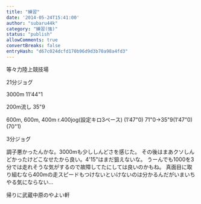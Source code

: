```yaml
---
title: "練習"
date: '2014-05-24T15:41:00'
author: "subaru44k"
category: "練習(強)"
status: "publish"
allowComments: true
convertBreaks: false
entryHash: "d67c024dcfd170b96d9d3b70a98a4fd3"
---
```

等々力陸上競技場

21分ジョグ

3000m
11'44"1

200m流し
35"9

600m, 600m, 400m r.400jog(設定キロ3ペース)
(1'47"0)
71"0→35"9(1'47"0)
(70"1)

3分ジョグ

調子悪かったんかな。3000mも少ししんどさを感じた。
その後はまあクソしんどかったけどこなせたから良い。4'15"はまだ狙えないな。
うーんでも1000を3分では走れそうな気がするので故障してたにしては良いのかもね。
真面目に取り組むなら400mの走スピードもつけないといけないのは分かるんだがいまいちやる気にならない…

帰りに武蔵中原のやよい軒
